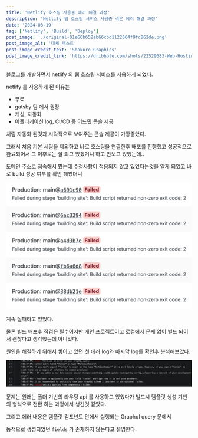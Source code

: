 ```yaml
---
title: 'Netlify 호스팅 사용중 에러 해결 과정'
description: 'Netlify 웹 호스팅 서비스 사용중 겪은 에러 해결 과정'
date: '2024-03-19'
tag: ['Netlify', 'Build', 'Deploy']
post_image: './original-01e66b652ab66cbd1122664f9fc862de.png'
post_image_alt: '대체 텍스트'
post_image_credit_text: 'Shakuro Graphics'
post_image_credit_link: 'https://dribbble.com/shots/22529683-Web-Hosting-Unmatched-Performance-3D#'
---
```


블로그를 개발하면서 netlify 의 웹 호스팅 서비스를 사용하게 되었다.

netlify 를 사용하게 된 이유는

- 무료
- gatsby 팀 에서 권장
- 캐싱, 자동화
- 어플리케이션 log, CI/CD 등 어드민 콘솔 제공

처럼 자동화 된것과 시각적으로 보여주는 콘솔 제공이 가장좋았다.

그래서 처음 기본 세팅을 제외하고 바로 호스팅을 연결한후 배포를 진행했고
성공적으로 완료되어서 그 이후로는 잘 되고 있겠거니 하고 안보고 있었는데..

도메인 주소로 접속해서 봤는데 수정사항이 적용되지 않고 있었다는것을 알게 되었고
바로 build 성공 여부를 확인 해봤더니

![GATSBY_EMPTY_ALT](./build-list.png)

계속 실패하고 있었다.

물론 빌드 배포후 점검은 필수이지만 개인 프로젝트이고 로컬에서 문제 없이 빌드 되어서 괜찮다고 생각했는데
아니었다.

원인을 해결하기 위해서 쌓이고 있던 첫 에러 log와 마지막 log를 확인후 분석해보았다.

![GATSBY_EMPTY_ALT](./build-error-log.png)

문제는 원래는 폴더 기반의 라우팅 api 를 사용하고 있었다가
빌드시 템플릿 생성 기반의 형식으로 전환 하는 과정에서 생긴것 같았다.

그리고 에러 내용은 템플릿 컴포넌트 안에서 실행되는 Graphql query 문에서

동적으로 생성되었던 `fields` 가 존재하지 않는다고 설명한다.
